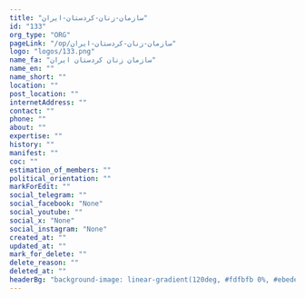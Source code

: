 ```yaml
---
title: "سازمان-زنان-کردستان-ایران"
id: "133"
org_type: "ORG"
pageLink: "/op/سازمان-زنان-کردستان-ایران"
logo: "logos/133.png"
name_fa: "سازمان زنان کردستان ایران"
name_en: ""
name_short: ""
location: ""
post_location: ""
internetAddress: ""
contact: ""
phone: ""
about: ""
expertise: ""
history: ""
manifest: ""
coc: ""
estimation_of_members: ""
political_orientation: ""
markForEdit: ""
social_telegram: ""
social_facebook: "None"
social_youtube: ""
social_x: "None"
social_instagram: "None"
created_at: ""
updated_at: ""
mark_for_delete: ""
delete_reason: ""
deleted_at: ""
headerBg: "background-image: linear-gradient(120deg, #fdfbfb 0%, #ebedee 100%);"
---
```

